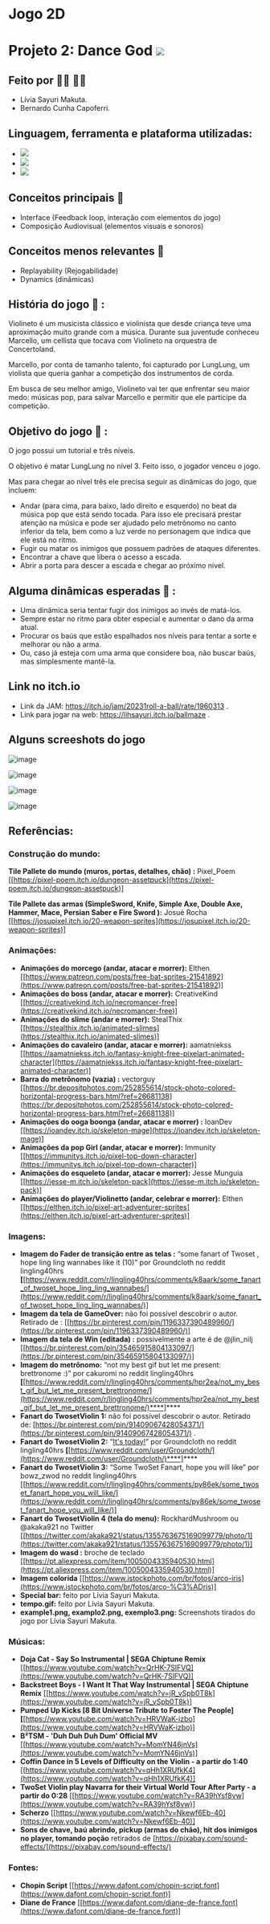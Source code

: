 # Jogo 2D

# Projeto 2: Dance God <img src="https://img.shields.io/static/v1?label=Done&message=Finalizado&color=success&style=flat-square&logo=ghost"/>

## Feito por :raising_hand_woman: :raising_hand_man:

- Lívia Sayuri Makuta.
- Bernardo Cunha Capoferri.

## Linguagem, ferramenta e plataforma utilizadas:

- <img src="https://img.shields.io/static/v1?label=Code&message=Csharp&color=purple&style=plastic&labelColor=black&logo=Csharp"/>

- <img src="https://img.shields.io/static/v1?label=Code&message=Unity&color=purple&style=plastic&labelColor=black&logo=Unity"/>

- <img src="https://img.shields.io/static/v1?label=Code&message=itch.io&color=purple&style=plastic&labelColor=black&logo=itch.io"/>


## Conceitos principais :pushpin: 

- Interface (Feedback loop, interação com elementos do jogo)
- Composição Audiovisual (elementos visuais e sonoros)

## Conceitos menos relevantes :file_folder:

- Replayability (Rejogabilidade)
- Dynamics (dinâmicas)


## História do jogo :open_book: :

Violineto é um musicista clássico e violinista que desde criança teve uma aproximação muito grande com a música. Durante sua juventude conheceu Marcello, um cellista que tocava com Violineto na orquestra de Concertoland.

Marcello, por conta de tamanho talento, foi capturado por LungLung, um violista que queria ganhar a competição dos instrumentos de corda. 

Em busca de seu melhor amigo, Violineto vai ter que enfrentar seu maior medo: músicas pop, para salvar Marcello e permitir que ele participe da competição.

## Objetivo do jogo :round_pushpin: :

O jogo possui um tutorial e três níveis.

O objetivo é matar LungLung no nível 3. Feito isso, o jogador venceu o jogo.

Mas para chegar ao nível três ele precisa seguir as dinâmicas do jogo, que incluem:

- Andar (para cima, para baixo, lado direito e esquerdo) no beat da música pop que está sendo tocada. Para isso ele precisará prestar atenção na música e pode ser ajudado pelo metrônomo no canto inferior da tela, bem como a luz verde no personagem que indica que ele está no ritmo.
- Fugir ou matar os inimigos que possuem padrões de ataques diferentes.
- Encontrar a chave que libera o acesso a escada.
- Abrir a porta para descer a escada e chegar ao próximo nível.

## Alguma dinâmicas esperadas :triangular_ruler: :

- Uma dinâmica seria tentar fugir dos inimigos ao invés de matá-los.
- Sempre estar no ritmo para obter especial e aumentar o dano da arma atual.
- Procurar os baús que estão espalhados nos níveis para tentar a sorte e melhorar ou não a arma.
- Ou, caso já esteja com uma arma que considere boa, não buscar baús, mas simplesmente mantê-la. 


## Link no itch.io

- Link da JAM: https://itch.io/jam/20231roll-a-ball/rate/1960313 .
- Link para jogar na web: https://lihsayuri.itch.io/ballmaze  .


## Alguns screeshots do jogo

![image](https://user-images.githubusercontent.com/62647438/224311179-a8092edf-a86d-4638-b50f-ebaadade23e4.png)

![image](https://user-images.githubusercontent.com/62647438/224311194-16be0ebb-dcdf-49dd-a3f9-ace085bcf824.png)

![image](https://user-images.githubusercontent.com/62647438/224311214-76128fcf-c798-4486-80d5-7177ab9f47da.png)

![image](https://user-images.githubusercontent.com/62647438/224311265-fe0f617b-1031-4052-b3f3-7da4eac690c2.png)


## Referências:

### Construção do mundo:

**Tile Pallete do mundo (muros, portas, detalhes, chão) :** Pixel_Poem [[https://pixel-poem.itch.io/dungeon-assetpuck](https://pixel-poem.itch.io/dungeon-assetpuck)]

**Tile Pallete das armas (SimpleSword, Knife, Simple Axe, Double Axe, Hammer, Mace, Persian Saber e Fire Sword ):** Josué Rocha [[https://josupixel.itch.io/20-weapon-sprites](https://josupixel.itch.io/20-weapon-sprites)]

### Animações:

- **Animações do morcego (andar, atacar e morrer):**  Elthen [[https://www.patreon.com/posts/free-bat-sprites-21541892](https://www.patreon.com/posts/free-bat-sprites-21541892)]
- **Animações do boss (andar, atacar e morrer):** CreativeKind [[https://creativekind.itch.io/necromancer-free](https://creativekind.itch.io/necromancer-free)]
- **Animações do slime (andar e morrer):** StealThix [[https://stealthix.itch.io/animated-slimes](https://stealthix.itch.io/animated-slimes)]
- **Animações do cavaleiro (andar, atacar e morrer):** aamatniekss [[https://aamatniekss.itch.io/fantasy-knight-free-pixelart-animated-character](https://aamatniekss.itch.io/fantasy-knight-free-pixelart-animated-character)]
- **Barra do metrônomo (vazia) :** vectorguy [[https://br.depositphotos.com/252855614/stock-photo-colored-horizontal-progress-bars.html?ref=26681138](https://br.depositphotos.com/252855614/stock-photo-colored-horizontal-progress-bars.html?ref=26681138)]
- **Animações do ooga boonga (andar, atacar e morrer) :** IoanDev [[https://ioandev.itch.io/skeleton-mage](https://ioandev.itch.io/skeleton-mage)]
- **Animações da pop Girl (andar, atacar e morrer):** Immunity [[https://immunitys.itch.io/pixel-top-down-character](https://immunitys.itch.io/pixel-top-down-character)]
- **Animações do esqueleto (andar, atacar e morrer):** Jesse Munguia [[https://jesse-m.itch.io/skeleton-pack](https://jesse-m.itch.io/skeleton-pack)]
- **Animações do player/Violinetto (andar, celebrar e morrer):**  Elthen [[https://elthen.itch.io/pixel-art-adventurer-sprites](https://elthen.itch.io/pixel-art-adventurer-sprites)]

### Imagens:

- **Imagem do Fader de transição entre as telas :** “some fanart of Twoset , hope ling ling wannabes like it (10)” por Groundcloth no reddit lingling40hrs ****[****[https://www.reddit.com/r/lingling40hrs/comments/k8aark/some_fanart_of_twoset_hope_ling_ling_wannabes/](https://www.reddit.com/r/lingling40hrs/comments/k8aark/some_fanart_of_twoset_hope_ling_ling_wannabes/)]
- **Imagem da tela de GameOver:**  não foi possível descobrir o autor. Retirado de : [[https://br.pinterest.com/pin/1196337390489960/](https://br.pinterest.com/pin/1196337390489960/)]
- **Imagem da tela de Win (editada) :** possivelmente a arte é de @jlin_nilj [[https://br.pinterest.com/pin/35465915804133097/](https://br.pinterest.com/pin/35465915804133097/)]
- **Imagem do metrônomo:** “not my best gif but let me present: brettronome :)” por cakuromi no reddit lingling40hrs ****[****[https://www.reddit.com/r/lingling40hrs/comments/hpr2ea/not_my_best_gif_but_let_me_present_brettronome/](https://www.reddit.com/r/lingling40hrs/comments/hpr2ea/not_my_best_gif_but_let_me_present_brettronome/)****]****
- **Fanart do TwosetViolin 1:** não foi possível descobrir o autor. Retirado de: [https://br.pinterest.com/pin/91409067428054371/](https://br.pinterest.com/pin/91409067428054371/) .
- **Fanart do TwosetViolin 2:** “[It's today!](https://www.reddit.com/r/lingling40hrs/comments/rqd2c5/its_today/)” por Groundcloth no reddit lingling40hrs ****[****[https://www.reddit.com/user/Groundcloth/](https://www.reddit.com/user/Groundcloth/)****]****
- **Fanart do TwosetViolin 3:** “Some TwoSet Fanart, hope you will like” por bowz_zwod no reddit lingling40hrs [[https://www.reddit.com/r/lingling40hrs/comments/py86ek/some_twoset_fanart_hope_you_will_like/](https://www.reddit.com/r/lingling40hrs/comments/py86ek/some_twoset_fanart_hope_you_will_like/)]
- **Fanart do TwosetViolin 4 (tela do menu):** RockhardMushroom ou @akaka921 no Twitter [[https://twitter.com/akaka921/status/1355763675169099779/photo/1](https://twitter.com/akaka921/status/1355763675169099779/photo/1)]
- **Imagem do wasd :** broche de teclado [[https://pt.aliexpress.com/item/1005004335940530.html](https://pt.aliexpress.com/item/1005004335940530.html)]
- **Imagem colorida** [[https://www.istockphoto.com/br/fotos/arco-íris](https://www.istockphoto.com/br/fotos/arco-%C3%ADris)]
- **Special bar:** feito por Lívia Sayuri Makuta.
- **tempo.gif:** feito por Lívia Sayuri Makuta.
- **example1.png, examplo2.png, exemplo3.png:** Screenshots tirados do jogo por Lívia Sayuri Makuta.

### Músicas:

- ****Doja Cat - Say So Instrumental | SEGA Chiptune Remix**** [[https://www.youtube.com/watch?v=QrHK-7SlFVQ](https://www.youtube.com/watch?v=QrHK-7SlFVQ)]
- ****Backstreet Boys - I Want It That Way Instrumental | SEGA Chiptune Remix**** [[https://www.youtube.com/watch?v=jR_vSpb0T8k](https://www.youtube.com/watch?v=jR_vSpb0T8k)]
- ****Pumped Up Kicks [8 Bit Universe Tribute to Foster The People] [****[https://www.youtube.com/watch?v=HRVWaK-izbo](https://www.youtube.com/watch?v=HRVWaK-izbo)]
- ****B²TSM - 'Duh Duh Duh Dum' Official MV**** [[https://www.youtube.com/watch?v=MomYN46jnVs](https://www.youtube.com/watch?v=MomYN46jnVs)]
- ****Coffin Dance in 5 Levels of Difficulty on the Violin - a partir do 1:40**** [[https://www.youtube.com/watch?v=qHh1XRUfkK4](https://www.youtube.com/watch?v=qHh1XRUfkK4)]
- ****TwoSet Violin play Navarra for their Virtual World Tour After Party - a partir do 0:28**** [[https://www.youtube.com/watch?v=RA39hYsf8vw](https://www.youtube.com/watch?v=RA39hYsf8vw)]
- ****Scherzo**** [[https://www.youtube.com/watch?v=Nkewf6Eb-40](https://www.youtube.com/watch?v=Nkewf6Eb-40)]
- **Sons de chave, baú abrindo, pickup (armas do chão), hit dos inimigos no player, tomando poção** retirados de [https://pixabay.com/sound-effects/](https://pixabay.com/sound-effects/)

### Fontes:

- **Chopin Script** [[https://www.dafont.com/chopin-script.font](https://www.dafont.com/chopin-script.font)]
- **Diane de France** [[https://www.dafont.com/diane-de-france.font](https://www.dafont.com/diane-de-france.font)]
